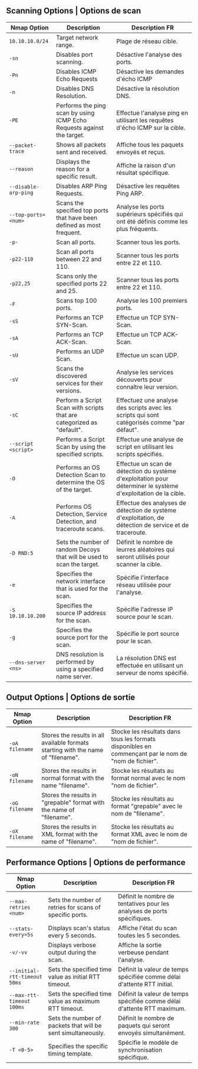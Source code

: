 ## Scanning Options | Options de scan

| **Nmap Option** | **Description** | **Description FR** |
|---|----|-------------------|
| `10.10.10.0/24` | Target network range. | Plage de réseau cible. |
| `-sn` | Disables port scanning. | Désactive l'analyse des ports. |
| `-Pn` | Disables ICMP Echo Requests | Désactive les demandes d'écho ICMP |
| `-n` | Disables DNS Resolution. | Désactive la résolution DNS. |
| `-PE` | Performs the ping scan by using ICMP Echo Requests against the target. | Effectue l'analyse ping en utilisant les requêtes d'écho ICMP sur la cible. |
| `--packet-trace` | Shows all packets sent and received. | Affiche tous les paquets envoyés et reçus. |
| `--reason` | Displays the reason for a specific result. | Affiche la raison d'un résultat spécifique. |
| `--disable-arp-ping` | Disables ARP Ping Requests. | Désactive les requêtes Ping ARP. |
| `--top-ports=<num>` | Scans the specified top ports that have been defined as most frequent. | Analyse les ports supérieurs spécifiés qui ont été définis comme les plus fréquents.  |
| `-p-` | Scan all ports. | Scanner tous les ports. |
| `-p22-110` | Scan all ports between 22 and 110. | Scanner tous les ports entre 22 et 110. |
| `-p22,25` | Scans only the specified ports 22 and 25. | Scanner tous les ports entre 22 et 110. |
| `-F` | Scans top 100 ports. | Analyse les 100 premiers ports. |
| `-sS` | Performs an TCP SYN-Scan. | Effectue un TCP SYN-Scan. |
| `-sA` | Performs an TCP ACK-Scan. | Effectue un TCP ACK-Scan. |
| `-sU` | Performs an UDP Scan. | Effectue un scan UDP. |
| `-sV` | Scans the discovered services for their versions. | Analyse les services découverts pour connaître leur version. |
| `-sC` | Perform a Script Scan with scripts that are categorized as "default". | Effectuez une analyse des scripts avec les scripts qui sont catégorisés comme "par défaut". |
| `--script <script>` | Performs a Script Scan by using the specified scripts. | Effectue une analyse de script en utilisant les scripts spécifiés. |
| `-O` | Performs an OS Detection Scan to determine the OS of the target. | Effectue un scan de détection du système d'exploitation pour déterminer le système d'exploitation de la cible. |
| `-A` | Performs OS Detection, Service Detection, and traceroute scans. | Effectue des analyses de détection de système d'exploitation, de détection de service et de traceroute. |
| `-D RND:5` | Sets the number of random Decoys that will be used to scan the target. | Définit le nombre de leurres aléatoires qui seront utilisés pour scanner la cible. |
| `-e` | Specifies the network interface that is used for the scan. | Spécifie l'interface réseau utilisée pour l'analyse. |
| `-S 10.10.10.200` | Specifies the source IP address for the scan. | Spécifie l'adresse IP source pour le scan. |
| `-g` | Specifies the source port for the scan. | Spécifie le port source pour le scan. |
| `--dns-server <ns>` | DNS resolution is performed by using a specified name server. | La résolution DNS est effectuée en utilisant un serveur de noms spécifié. |




## Output Options | Options de sortie


| **Nmap Option** | **Description** | **Description FR** |
|---|----|-------------------|
| `-oA filename` | Stores the results in all available formats starting with the name of "filename". | Stocke les résultats dans tous les formats disponibles en commençant par le nom de "nom de fichier". |
| `-oN filename` | Stores the results in normal format with the name "filename". | Stocke les résultats au format normal avec le nom "nom de fichier". |
| `-oG filename` | Stores the results in "grepable" format with the name of "filename". | Stocke les résultats au format "grepable" avec le nom de "filename". |
| `-oX filename` | Stores the results in XML format with the name of "filename". | Stocke les résultats au format XML avec le nom de "nom de fichier". |



## Performance Options | Options de performance

| **Nmap Option** | **Description** | **Description FR** |
|---|----|-------------------|
| `--max-retries <num>` | Sets the number of retries for scans of specific ports. | Définit le nombre de tentatives pour les analyses de ports spécifiques. |
| `--stats-every=5s` | Displays scan's status every 5 seconds. | Affiche l'état du scan toutes les 5 secondes. |
| `-v/-vv` | Displays verbose output during the scan. | Affiche la sortie verbeuse pendant l'analyse. |
| `--initial-rtt-timeout 50ms` | Sets the specified time value as initial RTT timeout. | Définit la valeur de temps spécifiée comme délai d'attente RTT initial. |
| `--max-rtt-timeout 100ms` | Sets the specified time value as maximum RTT timeout. | Définit la valeur de temps spécifiée comme délai d'attente RTT maximum. |
| `--min-rate 300` | Sets the number of packets that will be sent simultaneously. | Définit le nombre de paquets qui seront envoyés simultanément. |
| `-T <0-5>` | Specifies the specific timing template. | Spécifie le modèle de synchronisation spécifique. |
